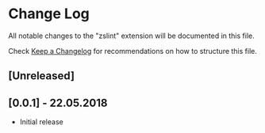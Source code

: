 # Change Log
All notable changes to the "zslint" extension will be documented in this file.

Check [Keep a Changelog](http://keepachangelog.com/) for recommendations on how to structure this file.

## [Unreleased]

## [0.0.1] - 22.05.2018

- Initial release

